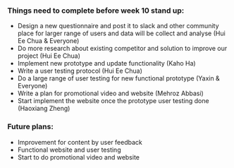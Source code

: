 ### Things need to complete before week 10 stand up:

- Design a new questionnaire and post it to slack and other community place for larger range of users and data will be collect and analyse (Hui Ee Chua & Everyone)
- Do more research about existing competitor and solution to improve our project (Hui Ee Chua)
- Implement new prototype and update functionality (Kaho Ha)
- Write a user testing protocol (Hui Ee Chua)
- Do a large range of user testing for new functional prototype (Yaxin & Everyone)
- Write a plan for promotional video and website (Mehroz Abbasi)
- Start implement the website once the prototype user testing done (Haoxiang Zheng)

### Future plans:

- Improvement for content by user feedback
- Functional website and user testing 
- Start to do promotional video and website
